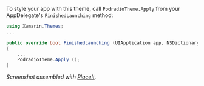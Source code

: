To style your app with this theme, call
`PodradioTheme.Apply` from your AppDelegate's `FinishedLaunching` method:

```csharp
using Xamarin.Themes;
...

public override bool FinishedLaunching (UIApplication app, NSDictionary options)
{
	...
	PodradioTheme.Apply ();
}
```
 
*Screenshot assembled with [PlaceIt](http://placeit.breezi.com/).*
